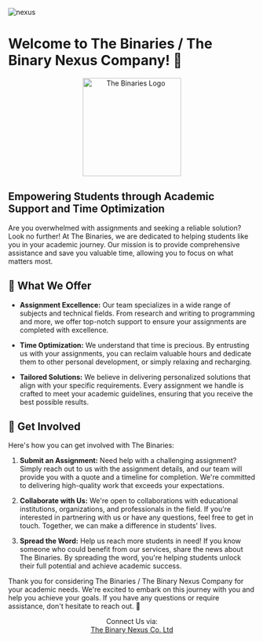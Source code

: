 ![nexus](https://github.com/The-Binaries/.github/assets/115852972/6fb3a991-cd9f-4518-bd44-d28cdf5f7dca)

# Welcome to The Binaries / The Binary Nexus Company! 🎉

<p align="center">
  <img src="https://github.com/The-Binaries/.github/assets/115852972/7ce1830e-6a74-4d79-9da3-ac5cb99e722c" alt="The Binaries Logo" width="200" height="200" >
</p>


## Empowering Students through Academic Support and Time Optimization

Are you overwhelmed with assignments and seeking a reliable solution? Look no further! At The Binaries, we are dedicated to helping students like you in your academic journey. Our mission is to provide comprehensive assistance and save you valuable time, allowing you to focus on what matters most.

## 🌟 What We Offer

- **Assignment Excellence:** Our team specializes in a wide range of subjects and technical fields. From research and writing to programming and more, we offer top-notch support to ensure your assignments are completed with excellence.

- **Time Optimization:** We understand that time is precious. By entrusting us with your assignments, you can reclaim valuable hours and dedicate them to other personal development, or simply relaxing and recharging.

- **Tailored Solutions:** We believe in delivering personalized solutions that align with your specific requirements. Every assignment we handle is crafted to meet your academic guidelines, ensuring that you receive the best possible results.

## 🙌 Get Involved

Here's how you can get involved with The Binaries:

1. **Submit an Assignment:** Need help with a challenging assignment? Simply reach out to us with the assignment details, and our team will provide you with a quote and a timeline for completion. We're committed to delivering high-quality work that exceeds your expectations.

2. **Collaborate with Us:** We're open to collaborations with educational institutions, organizations, and professionals in the field. If you're interested in partnering with us or have any questions, feel free to get in touch. Together, we can make a difference in students' lives.

3. **Spread the Word:** Help us reach more students in need! If you know someone who could benefit from our services, share the news about The Binaries. By spreading the word, you're helping students unlock their full potential and achieve academic success.

Thank you for considering The Binaries / The Binary Nexus Company for your academic needs. We're excited to embark on this journey with you and help you achieve your goals. If you have any questions or require assistance, don't hesitate to reach out. 🚀
<div align='center'>Connect Us via:</div>
<div align='center'>
  <a href="https://www.facebook.com/profile.php?id=100093881001044">The Binary Nexus Co. Ltd</a>
  </div>
